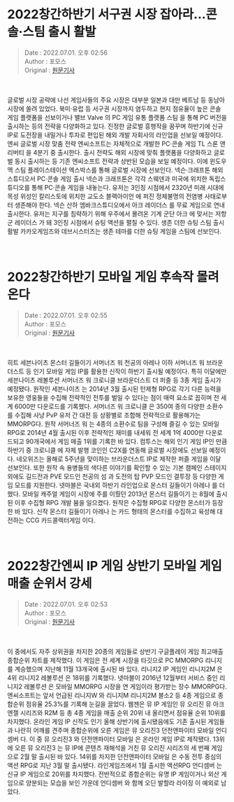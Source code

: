<!-- 타이틀 -->  
# 2022창간하반기 서구권 시장 잡아라...콘솔·스팀 출시 활발  
<!-- 기사 정보 -->  
> Date : 2022.07.01. 오후 02:56  
> Author : 포모스  
> Original : [원문기사](https://n.news.naver.com/mnews/article/236/0000225206?sid=105)  
<br/>  
<!-- 대표 이미지 -->  
<img alt="" src="https://imgnews.pstatic.net/image/236/2022/07/01/0000225206_001_20220701145601470.jpg?type=w647"/>  
<br/><br/>  
<!-- 기사 본문 -->  
글로벌 시장 공략에 나선 게임사들의 주요 시장은 대부분 일본과 대만 베트남 등 동남아 시장에 쏠려 있었다.
북미·유럽 등 서구권 시장까지 염두하고 현지 점유율이 높은 콘솔 게임 플랫폼을 선보이거나 밸브 Valve 의 PC 게임 유통 플랫폼 스팀 을 통해 PC 버전을 출시하는 등의 전략을 다양화하고 있다.
진정한 글로벌 흥행작을 꿈꾸며 하반기에 신규 IP로 도전장을 내밀거나 투자로 편입된 해외 개발 자회사의 라인업을 선보일 예정이다.
엔씨 글로벌 시장 맞춤 전략 엔씨소프트는 자체적으로 개발한 PC·콘솔 게임 TL 스론 앤 리버티 을 4분기 중 출시한다.
출시 전략도 해외 시장에 맞춰 플랫폼을 다양화하고 글로벌 동시 출시하는 등 기존 엔씨소프트 전략과 상반된 모습을 보일 예정이다.
이에 윈도우 맥 스팀 플레이스테이션 엑스박스를 통해 글로벌 시장에 선보인다.
넥슨·크래프톤 해외스튜디오서 PC·콘솔 게임 출시 넥슨과 크래프톤은 각각 스웨덴과 미국에 위치한 독립스튜디오를 통해 PC·콘솔 게임을 내놓는다.
유저는 3인칭 시점에서 2320년 미래 시대에 목성 위성인 칼리스토에 위치한 교도소 블랙아이언 에 퍼진 정체불명의 전염병 사태로부터 생존해야 한다.
넥슨 산하 엠바크스튜디오에서 아크 레이더스 를 무료 게임으로 연내 출시한다.
유저는 지구를 침략하기 위해 우주에서 몰려온 기계 군단 아크 에 맞서는 저항군 레이더스 가 돼 3인칭 시점에서 슈팅 액션을 펼칠 수 있다.
생존 더한 슈팅 스팀 출시 활발 카카오게임즈와 데브시스터즈는 생존 테마를 더한 슈팅 게임을 스팀에 선보인다.  
<br/><br/><br/>  

<!-- 타이틀 -->  
# 2022창간하반기 모바일 게임 후속작 몰려온다  
<!-- 기사 정보 -->  
> Date : 2022.07.01. 오후 02:55  
> Author : 포모스  
> Original : [원문기사](https://n.news.naver.com/mnews/article/236/0000225205?sid=105)  
<br/>  
<!-- 대표 이미지 -->  
<img alt="" src="https://imgnews.pstatic.net/image/236/2022/07/01/0000225205_001_20220701145501472.jpg?type=w647"/>  
<br/><br/>  
<!-- 기사 본문 -->  
히트 세븐나이츠 몬스터 길들이기 서머너즈 워 천공의 아레나 이하 서머너즈 워 브라운더스트 등 인기 모바일 게임 IP를 활용한 신작이 하반기 출시될 예정이다.
특히 이달에만 세븐나이츠 레볼루션 서머너즈 워 크로니클 브라운더스트 더 퍼즐 등 3종 게임 출시가 예정됐다.
원작인 세븐나이츠 는 2014년 3월 출시된 턴제형 RPG로 각기 다른 능력을 보유한 영웅들을 수집해 전략적인 전투를 벌일 수 있다는 점이 매력 요소로 꼽히며 전 세계 6000만 다운로드를 기록했다.
서머너즈 워 크로니클 은 350여 종의 다양한 소환수를 수집해 사냥 PvP 유저 간 대전 등 상황별로 조합해 전략적으로 활용해가는 MMORPG다.
원작 서머너즈 워 는 4종의 소환수로 팀을 구성해 즐길 수 있는 모바일 RPG로 2014년 4월 출시된 이후 전략적인 재미를 내세워 전 세계 1억 4000만 다운로드되고 90개국에서 게임 매출 1위를 기록한 바 있다.
컴투스는 해외 인기 게임 IP인 만큼 하반기 중 크로니클 에 자체 발행 코인인 C2X를 연동해 글로벌 시장에도 선보일 예정이다.
네오위즈는 올해로 5주년을 맞이하는 브라운더스트 IP로 제작한 퍼즐 게임을 이달 선보인다.
또한 원작 속 용병들의 색다른 이야기를 확인할 수 있는 기본 캠페인 스테이지 외에도 길드전과 PVE 모드인 천공의 섬 과 도전의 탑 PVP 모드인 결투장 등 다양한 게임 모드를 지원한다.
넷마블은 국내외 하반기 라인업으로 몬스터 길들이기 아레나 를 더했다.
모바일 캐주얼 게임이 시장에 주를 이뤘던 2013년 몬스터 길들이기 는 8월에 출시된 이후 수집형 RPG 개발 붐을 일으켰다.
원작은 수집형 RPG로 다양한 몬스터가 등장한 바 있다.
신작 몬스터 길들이기 아레나 는 카드 형태의 몬스터를 수집하고 육성해 대전하는 CCG 카드콜렉터게임 이다.  
<br/><br/><br/>  

<!-- 타이틀 -->  
# 2022창간엔씨 IP 게임 상반기 모바일 게임 매출 순위서 강세  
<!-- 기사 정보 -->  
> Date : 2022.07.01. 오후 02:53  
> Author : 포모스  
> Original : [원문기사](https://n.news.naver.com/mnews/article/236/0000225204?sid=105)  
<br/>  
<!-- 대표 이미지 -->  
<img alt="" src="https://imgnews.pstatic.net/image/236/2022/07/01/0000225204_001_20220701145301417.jpg?type=w647"/>  
<br/><br/>  
<!-- 기사 본문 -->  
이 중에서도 자주 상위권을 차지한 20종의 게임들로 상반기 구글플레이 게임 최고매출 종합순위 차트를 제작했다.
이 게임은 전 세계 시장을 타깃으로 PC MMORPG 리니지 를 계승했으며 지난해 11월 13개국에 출시된 바 있다.
리니지2 IP 게임인 리니지2M 은 4위 리니지2 레볼루션 은 18위를 기록했다.
넷마블이 2016년 12월부터 서비스 중인 리니지2 레볼루션 은 모바일 MMORPG 시장을 연 게임이라 평가받는 장수 MMORPG다.
엔씨소프트는 앞서 언급된 리니지W 와 리니지M 리니지2M 블소2 등 4종 게임으로 종합순위 점유율 25.3%를 기록해 눈길을 끌었다.
웹젠은 뮤 IP 게임인 뮤 오리진 뮤 아크엔젤 시리즈와 R2M 등 총 4종 게임을 매출 순위 20위 내 올리면서 점유율 순위 10위를 차지했다.
온라인 게임 IP 신작도 인기 올해 상반기에 출시됐음에도 기존 출시된 게임들과 나란히 어깨를 견주며 종합순위에 오른 게임은 뮤 오리진3 던전앤파이터 모바일 언디셈버 다.
이 중 뮤 오리진3 와 던전앤파이터 모바일 은 온라인 게임 IP로 제작됐다.
13위에 오른 뮤 오리진3 는 뮤 IP에 콘텐츠 재해석을 거친 뮤 오리진 시리즈의 세 번째 게임으로 2월 말 출시된 바 있다.
14위를 차지한 던전앤파이터 모바일 은 수동 전투 중심의 액션 RPG로 지난 3월 말 출시됐다.
라인게임즈에서 1월 출시한 액션RPG 언디셈버 는 신규 IP 게임으로 20위를 차지했다.
전반적으로 종합순위는 유명 IP 게임이거나 외산 게임으로 양분되는 모습을 보인 가운데 언디셈버 와 함께 오딘 발할라 라이징 이 예외로 남았다.  
<br/><br/><br/>  

